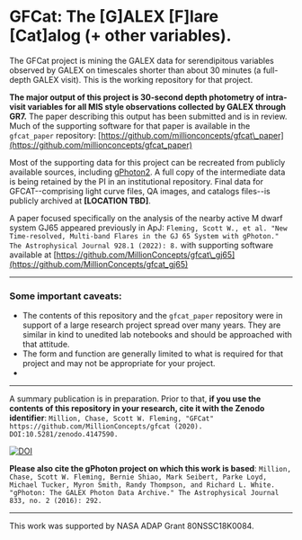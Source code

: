 # GFCat: The \[G]ALEX \[F]lare \[Cat]alog (+ other variables).
The GFCat project is mining the GALEX data for serendipitous variables observed by GALEX on timescales shorter than about 30 minutes (a full-depth GALEX visit). This is the working repository for that project.

**The major output of this project is 30-second depth photometry of intra-visit variables for all MIS style observations collected by GALEX through GR7.** The paper describing this output has been submitted and is in review. Much of the supporting software for that paper is available in the `gfcat_paper` repository: [https://github.com/millionconcepts/gfcat\_paper](https://github.com/millionconcepts/gfcat_paper)

Most of the supporting data for this project can be recreated from publicly available sources, including [gPhoton2](https://github.com/millionconcepts/gPhoton2). A full copy of the intermediate data is being retained by the PI in an institutional repository. Final data for GFCAT--comprising light curve files, QA images, and catalogs files--is publicly archived at **[LOCATION TBD]**.

A paper focused specifically on the analysis of the nearby active M dwarf system GJ65 appeared previously in ApJ:
`Fleming, Scott W., et al. "New Time-resolved, Multi-band Flares in the GJ 65 System with gPhoton." The Astrophysical Journal 928.1 (2022): 8.`
with supporting software available at [https://github.com/MillionConcepts/gfcat\_gj65](https://github.com/MillionConcepts/gfcat_gj65)

---

### Some important caveats:
* The contents of this repository and the `gfcat_paper` repository were in support of a large research project spread over many years. They are similar in kind to unedited lab notebooks and should be approached with that attitude.
* The form and function are generally limited to what is required for that project and may not be appropriate for your project.
* 

---

A summary publication is in preparation. Prior to that, **if you use the contents of this repository in your research, cite it with the Zenodo identifier**: `Million, Chase, Scott W. Fleming, "GFCat" https://github.com/MillionConcepts/gfcat (2020). DOI:10.5281/zenodo.4147590.`

[![DOI](https://zenodo.org/badge/276954807.svg)](https://zenodo.org/badge/latestdoi/276954807)

**Please also cite the gPhoton project on which this work is based**:
`Million, Chase, Scott W. Fleming, Bernie Shiao, Mark Seibert, Parke Loyd, Michael Tucker, Myron Smith, Randy Thompson, and Richard L. White. "gPhoton: The GALEX Photon Data Archive." The Astrophysical Journal 833, no. 2 (2016): 292.`

---

This work was supported by NASA ADAP Grant 80NSSC18K0084.
